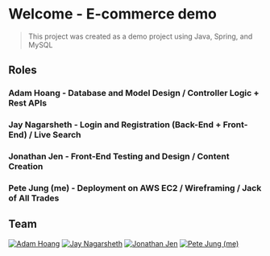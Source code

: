 # Welcome - E-commerce demo

> This project was created as a demo project using Java, Spring, and MySQL

## Roles

### Adam Hoang - Database and Model Design / Controller Logic + Rest APIs
### Jay Nagarsheth - Login and Registration (Back-End + Front-End) / Live Search
### Jonathan Jen - Front-End Testing and Design / Content Creation
### Pete Jung (me) - Deployment on AWS EC2 / Wireframing / Jack of All Trades

## Team
[![Adam Hoang](https://avatars2.githubusercontent.com/u/43970042?s=100&v=4)](https://github.com/adam-hoang)
[![Jay Nagarsheth](https://avatars1.githubusercontent.com/u/22063401?s=100&v=4)](https://github.com/jay65533)
[![Jonathan Jen](https://avatars2.githubusercontent.com/u/45050768?s=100&v=4)](https://github.com/beastgun7)
[![Pete Jung (me)](https://avatars1.githubusercontent.com/u/34616060?s=100&v=4)](https://github.com/pjung101)
